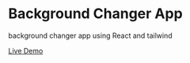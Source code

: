 # Background Changer App

background changer app using React and tailwind

[Live Demo](https://creative-choux-dd768a.netlify.app/)

